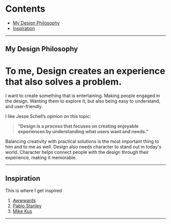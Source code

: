 # Contents
- [My Design Philosophy](#my-design-philosophy)
- [Inspiration](#inspiration)

---

## My Design Philosophy

# To me, Design creates an experience that also solves a problem.

I want to create something that is entertaining. Making people engaged in the design. Wanting them to explore it, but also being easy to understand, and user-friendly.

I like Jesse Schell’s opinion on this topic:

> **“Design is a process that focuses on creating enjoyable experiences by understanding what users want and needs.”**

Balancing creativity with practical solutions is the most important thing to him and to me as well. Design also needs character to stand out in today's world. Character helps connect people with the design through their experience, making it memorable.

---

## Inspiration

This is where I get inspired

1. [Awwwards](https://www.awwwards.com/)
2. [Pablo Stanley](https://pablostanley.com/)
3. [Mike Kus](https://mikekus.com/)


---
